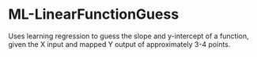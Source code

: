 # ML-LinearFunctionGuess
Uses learning regression to guess the slope and y-intercept of a function, given the X input and mapped Y output of approximately 3-4 points. 
